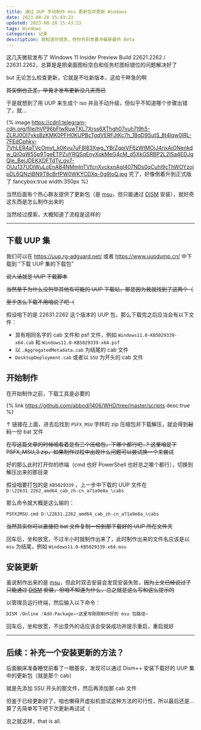 ```yaml
---
title: 通过 UUP 手动制作 msu 更新包并更新 Windows
date: 2023-08-28 15:43:23
updated: 2023-08-28 15:43:23
tags: Windows
categories: 记录
description: 我知道你很急，但你先别急着冲最新最热 Beta
---
```


这几天微软发布了 Windows 11 Insider Preview Build 22621.2262 / 22631.2262，总算是是把桌面图标空白和任务栏图标错位的问题解决好了

but 无论怎么检查更新，它就是不吐新版本，这给千畔急的啊

~~其实倒也正差，毕竟才发布更新没几天而已~~

于是就想到了用 UUP 来生成个 iso 并且手动升级，但似乎不知道哪个步骤出错了，就...

{% image https://cdn1.telegram-cdn.org/file/hVP96bFlwRuwTKL7Xrss6XThgh07vuh7I9h5-ZLRJ0OI7vksBzKMK0PFH0KUPBcTgdVERFJtKc7h_1BqD9SutS_8t4lqw0IRL-7FEdCphky-7VhLER4aTVcOmvt_k0Kvu7uF8l83Xwg_YBrZgpiVF6zWtMOiJ4rixAiONenkdw_QiOqW5Sp9TgeETPZuYRQSqEnyXokMeG4cM_d5XkGSRBP2L2ISa4EDJgQIe_BeiJDEKXDFTdTy_gv7-OUu137UDlWuLoEnAB4NMmInTVfcnXvckxnAgl407NDs0qCuhl9cThWOYzojpDL6QNztBN9T8cBrfPW0WKYCDXq-0g9IoQ.jpg 完了，好像倒着升到正式版了 fancybox:true width:350px %}

当然后面有个热心群友提供了更新包（是 [msu](https://support.microsoft.com/zh-cn/topic/windows-%E4%B8%ADwindows-%E6%9B%B4%E6%96%B0%E7%8B%AC%E7%AB%8B%E5%AE%89%E8%A3%85%E7%A8%8B%E5%BA%8F%E7%9A%84%E8%AF%B4%E6%98%8E-799ba3df-ec7e-b05e-ee13-1cdae8f23b19)，但只能通过 [DISM](https://learn.microsoft.com/zh-cn/windows-hardware/manufacture/desktop/what-is-dism?view=windows-11) 安装），就好奇这东西是怎么制作出来的

当然经过摸索，大概知道了流程是这样的

---

## 下载 UUP 集

我们可以在 https://uup.rg-adguard.net/ 或者 https://www.uupdump.cn/ 中下载到 “下载 UUP 集的下载包”

~~说人话就是 UUP 下载脚本~~

~~当然至于为什么没列举其他有可能的 UUP 下载站，那是因为我就找到了这两个（~~

~~至于怎么下载不用咱说了吧（~~

假设咱下的是 22631.2262 这个版本的 UUP 包，那么下载完之后应当会有以下文件：

 - 具有相同名字的 cab 文件和 psf 文件，例如 `Windows11.0-KB5029339-x64.cab` 和 `Windows11.0-KB5029339-x64.psf`
 - 以 `.AggregatedMetadata.cab` 为结尾的 cab 文件
 - `DesktopDeployment.cab` 或者以 `SSU` 为开头的 cab 文件

## 开始制作

在开始制作之前，下载工具是必要的

{% link https://github.com/abbodi1406/WHD/tree/master/scripts desc:true %}

↑ 链接在上面，进去后找到 `PSFX_MSU` 字样的 zip 压缩包并下载解压，就会得到~~起码~~一份 bat 文件

~~在写这篇文章的时候咱看着是有三个压缩包，下哪个都行吧...? 这里咱是下 PSFX_MSU_3.zip，如果制作过程中出现什么问题可以尝试换一个来尝试~~

好的那么此时打开你的终端（cmd 也好 PowerShell 也好总之哪个都行），切换到解压出来的那目录

假设咱要打包的是 `KB5029339` ，上一步中下载的 UUP 文件在 `D:\22631.2262_amd64_cab_zh-cn_a71a9e8a_\cabs`

那么命令就大概是这么输的：

```cmd
PSFX2MSU.cmd D:\22631.2262_amd64_cab_zh-cn_a71a9e8a_\cabs
```

~~当然其实你可以直接把 bat 文件复制一份到那下载好的 UUP 所在文件夹~~

回车后，坐和放宽，不过半小时就制作出来了，此时制作出来的文件名应该是以 `msu` 为结尾，例如 `Windows11.0-KB5029339-x64.msu`

## 安装更新

虽说制作出来的是 [msu](https://support.microsoft.com/zh-cn/topic/windows-%E4%B8%ADwindows-%E6%9B%B4%E6%96%B0%E7%8B%AC%E7%AB%8B%E5%AE%89%E8%A3%85%E7%A8%8B%E5%BA%8F%E7%9A%84%E8%AF%B4%E6%98%8E-799ba3df-ec7e-b05e-ee13-1cdae8f23b19)，但此时双击安装会发现安装失败，~~因为上文已经说过了只能通过 [DISM](https://learn.microsoft.com/zh-cn/windows-hardware/manufacture/desktop/what-is-dism?view=windows-11) 安装，但咱不知道为什么，总之就是这么写和这么提示的~~

以管理员运行终端，然后输入以下命令：

```powershell
DISM /Online /Add-Package=<这里写刚刚制作好的 msu 包路径>
```

回车后，坐和放宽，不出意外的话应该会安装成功并提示重启，重启就好

---

## 后续：补充一个安装更新的方法？

后面躺床准备睡觉前看了一眼基安，发现可以通过 Dism++ 安装下载好的 UUP 集中的更新包（就是那个 cab）

就是先添加 SSU 开头的那文件，然后再添加那 cab 文件

但鉴于已经更新好了，咱也懒得开虚拟机尝试这种方法的可行性，所以最后还是...算了先简单写下吧下次更新再试试（

总之就这样，that is all.